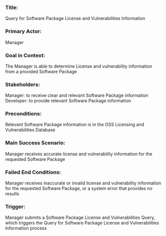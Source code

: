 ### Title: 
Query for Software Package License and Vulnerabilities Information
### Primary Actor:
Manager
### Goal in Context:
The Manager is able to determine License and vulnerability information from a provided Software Package
### Stakeholders:
Manager: to receive clear and relevant Software Package information<br/>
Developer: to provide relevant Software Package information
### Preconditions:
Relevant Software Package information is in the OSS Licensing and Vulnerabilities Database
### Main Success Scenario:
Manager receives accurate license and vulnerability information for the requested Software Package
### Failed End Conditions:
Manager receives inaccurate or invalid license and vulnerability information for the requested Software Package, or a system error that provides no results
### Trigger:
Manager submits a Software Package License and Vulnerabilities Query, which triggers the Query for Software Package License and Vulnerabilities Information process

